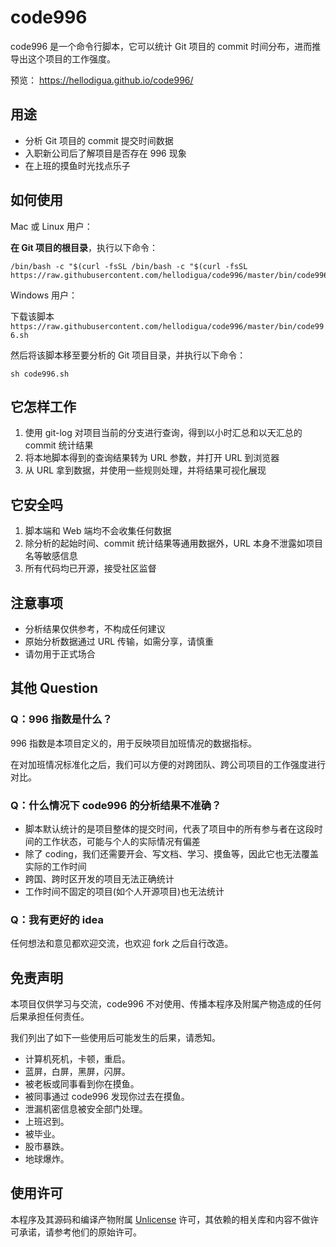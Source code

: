 # code996

code996 是一个命令行脚本，它可以统计 Git 项目的 commit 时间分布，进而推导出这个项目的工作强度。

预览： https://hellodigua.github.io/code996/

## 用途

- 分析 Git 项目的 commit 提交时间数据
- 入职新公司后了解项目是否存在 996 现象
- 在上班的摸鱼时光找点乐子

## 如何使用

Mac 或 Linux 用户：

**在 Git 项目的根目录**，执行以下命令：

```
/bin/bash -c "$(curl -fsSL /bin/bash -c "$(curl -fsSL https://raw.githubusercontent.com/hellodigua/code996/master/bin/code996.sh)")"
```

Windows 用户：

下载该脚本 `https://raw.githubusercontent.com/hellodigua/code996/master/bin/code996.sh`

然后将该脚本移至要分析的 Git 项目目录，并执行以下命令：

```
sh code996.sh
```

<!-- <details>
<summary>展开查看更多命令</summary>

```
```

</details> -->

## 它怎样工作

1. 使用 git-log 对项目当前的分支进行查询，得到以小时汇总和以天汇总的 commit 统计结果
2. 将本地脚本得到的查询结果转为 URL 参数，并打开 URL 到浏览器
3. 从 URL 拿到数据，并使用一些规则处理，并将结果可视化展现

## 它安全吗

1. 脚本端和 Web 端均不会收集任何数据
2. 除分析的起始时间、commit 统计结果等通用数据外，URL 本身不泄露如项目名等敏感信息
3. 所有代码均已开源，接受社区监督

## 注意事项

- 分析结果仅供参考，不构成任何建议
- 原始分析数据通过 URL 传输，如需分享，请慎重
- 请勿用于正式场合

## 其他 Question

### Q：996 指数是什么？

996 指数是本项目定义的，用于反映项目加班情况的数据指标。

在对加班情况标准化之后，我们可以方便的对跨团队、跨公司项目的工作强度进行对比。

### Q：什么情况下 code996 的分析结果不准确？

- 脚本默认统计的是项目整体的提交时间，代表了项目中的所有参与者在这段时间的工作状态，可能与个人的实际情况有偏差
- 除了 coding，我们还需要开会、写文档、学习、摸鱼等，因此它也无法覆盖实际的工作时间
- 跨国、跨时区开发的项目无法正确统计
- 工作时间不固定的项目(如个人开源项目)也无法统计

### Q：我有更好的 idea

任何想法和意见都欢迎交流，也欢迎 fork 之后自行改造。

## 免责声明

本项目仅供学习与交流，code996 不对使用、传播本程序及附属产物造成的任何后果承担任何责任。

我们列出了如下一些使用后可能发生的后果，请悉知。

- 计算机死机，卡顿，重启。
- 蓝屏，白屏，黑屏，闪屏。
- 被老板或同事看到你在摸鱼。
- 被同事通过 code996 发现你过去在摸鱼。
- 泄漏机密信息被安全部门处理。
- 上班迟到。
- 被毕业。
- 股市暴跌。
- 地球爆炸。

## 使用许可

本程序及其源码和编译产物附属 [Unlicense](LICENSE) 许可，其依赖的相关库和内容不做许可承诺，请参考他们的原始许可。
